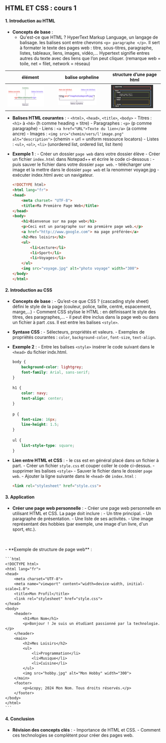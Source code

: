 ## HTML ET CSS : cours 1

#### 1. Introduction au HTML
- **Concepts de base** :
  - Qu'est-ce que HTML ? HyperText Markup Language, un langage de balisage. les balises sont entre chevrons `<p> paragraphe </p>`. Il sert à formater le texte des pages web : titre, sous-titres, paragraphe, listes, tableaux, liens, images, vidéo,... Hypertext signifie entres autres du texte avec des liens que l’on peut cliquer. (remarque web = toile, net = filet, network = réseau)
  
| élément | balise orpheline | structure d’une page html |
|-------|------|------|
|<img src="html_css_cours_1.JPG"  width=80%> | <img src="html_css_cours_2.JPG"  width=80%> | <img src="html_css_cours_3.JPG"  width=90%> |
  
- **Balises HTML courantes** :
      - `<html>`, `<head>`, `<title>`, `<body>`
      - Titres : `<h1>` à `<h6>` (h comme heading = titre)
      - Paragraphes : `<p>` (p comme paragraphe)
      - Liens : `<a href="URL">Texte du lien</a>` (a comme ancre)
      - Images : `<img src="chemin/vers/l'image.png" alt="description">` (chemin = url = uniform ressource locators)
      - Listes : `<ul>`, `<ol>`, `<li>` (unordered list, ordered list, list item)

- **Exemple 1** :
      - Créer un dossier `page web` dans votre dossier élève
      - Créer un fichier `index.html` dans Notepad++ et écrire le code ci-dessous :
      - puis sauver le fichier dans votre dossier `page web`.
      - télécharger une image et la mettre dans le dossier `page web` et la renommer voyage.jpg
      - exécuter index.html avec un navigateur. 

    ```html
    <!DOCTYPE html>
    <html lang="fr">
    <head>
        <meta charset= "UTF-8">
        <title>Ma Première Page Web</title>
    </head>
    <body>
        <h1>Bienvenue sur ma page web</h1>
        <p>Ceci est un paragraphe sur ma première page web.</p>
        <a href="http://www.google.com"> ma page préférée</a>
        <h2>Mes loisirs</h2>
        <ul>
            <li>Lecture</li>
            <li>Sport</li>
            <li>Voyages</li>
        </ul>
        <img src="voyage.jpg" alt="photo voyage" width="300">
    </body>
    </html>
    ```


#### 2. Introduction au CSS
- **Concepts de base** :
      - Qu’est-ce que CSS ? {cascading style sheet) défini le style de la page (couleur, police, taille, centré, espacement, marge,...)
      - Comment CSS stylise le HTML : en définissant le style des titres, des paragraphes,...
      - il peut être inclus dans la page web ou dans un fichier à part .css. Il est entre les balises `<style>`.

- **Syntaxe CSS** :
      - Sélecteurs, propriétés et valeurs.
      - Exemples de propriétés courantes : `color`, `background-color`, `font-size`, `text-align`.

- **Exemple 2** :
      - Entre les balises `<style>` insérer le code suivant dans le `<head>` du fichier indx.html. 

    ```css
    body {
        background-color: lightgrey;
        font-family: Arial, sans-serif;
    }

    h1 {
        color: navy;
        text-align: center;
    }

    p {
        font-size: 16px;
        line-height: 1.5;
    }

    ul {
        list-style-type: square;
    }
    ```

- **Lien entre HTML et CSS** :
      - le css est en général placé dans un fichier à part.
      - Créer un fichier `style.css` et couper coller le code ci-dessus.
      - supprimer les balises `<style>`
      - Sauver le fichier dans le dossier `page web`.
      - Ajouter la ligne suivante dans le `<head>` de `index.html` :
    ```html
    <link rel="stylesheet" href="style.css">
    ```

#### 3. Application
- **Créer une page web personnelle** :
      - Créer une page web personnelle en utilisant HTML et CSS. La page doit inclure :
      - Un titre principal.
      - Un paragraphe de présentation.
      - Une liste de ses activités.
      - Une image représentant des hobbies (par exemple, une image d'un livre, d'un sport, etc.).
<br>
<br>
- **Exemple de structure de page web** :
  
    ```html
    <!DOCTYPE html>
    <html lang="fr">
    <head>
        <meta charset="UTF-8">
        <meta name="viewport" content="width=device-width, initial-scale=1.0">
        <title>Mon Profil</title>
        <link rel="stylesheet" href="style.css">
    </head>
    <body>
        <header>
            <h1>Mon Nom</h1>
            <p>Bonjour ! Je suis un étudiant passionné par la technologie.</p>
        </header>
        <main>
            <h2>Mes Loisirs</h2>
            <ul>
                <li>Programmation</li>
                <li>Musique</li>
                <li>Cuisine</li>
            </ul>
            <img src="hobby.jpg" alt="Mon Hobby" width="300">
        </main>
        <footer>
            <p>&copy; 2024 Mon Nom. Tous droits réservés.</p>
        </footer>
    </body>
    </html>
    ```
#### 4. Conclusion
- **Révision des concepts clés** :
      - Importance de HTML et CSS.
      - Comment ces technologies se complètent pour créer des pages web.
